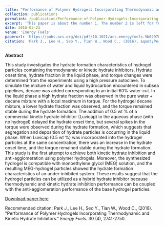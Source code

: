 ```yaml
---
title: "Performance of Polymer Hydrogels Incorporating Thermodynamic and Kinetic Hydrate Inhibitors"
collection: publications
permalink: /publication/Performance-of-Polymer-Hydrogels-Incorporating-Thermodynamic-and-Kinetic-Hydrate-Inhibitors
excerpt: 'This paper is about the number 1. The number 2 is left for future work.'
date: 2016-03-21
venue: 'Energy Fuels'
paperurl: 'https://pubs.acs.org/doi/pdf/10.1021/acs.energyfuels.5b02978'
citation: 'Park J., Lee H., Seo Y., Tian W., Wood C., (2016). &quot;Performance of Polymer Hydrogels Incorporating Thermodynamic and Kinetic Hydrate Inhibitors.&quot; <i>Energy Fuels</i>. 30 (4), 2741-2750.'
---
```


**Abstract**

This study investigates the hydrate formation characteristics of hydrogel particles containing thermodynamic or kinetic hydrate inhibitors. Hydrate onset time, hydrate fraction in the liquid phase, and torque changes were determined from the experiments using a high pressure autoclave. To simulate the mixture of water and liquid hydrocarbon encountered in subsea pipelines, decane was added corresponding to an initial 60% water-cut. In the liquid phase a high hydrate fraction was observed in the pure water + decane mixture with a local maximum in torque. For the hydrogel decane mixture, a lower hydrate fraction was observed, and the torque remained stable during the hydrate formation. The addition of 0.5 wt % of a commercial kinetic hydrate inhibitor (Luvicap) to the aqueous phase (with no hydrogel) delayed the hydrate onset time, but several spikes in the torque were observed during the hydrate formation, which suggests that segregation and deposition of hydrate particles is occurring in the liquid phase. When Luvicap (0.5 wt %) was incorporated into the hydrogel particles at the same concentration, there was an increase in the hydrate onset time, and the torque remained stable during the hydrate formation. This study is the first attempt to achieve both kinetic hydrate inhibition and anti-agglomeration using polymer hydrogels. Moreover, the synthesized hydrogel is compatible with monoethylene glycol (MEG) solution, and the resulting MEG-hydrogel particles showed the hydrate formation characteristics of an under-inhibited system. These results suggest that the hydrogel particles can be utilized as a hybrid hydrate inhibitor because thermodynamic and kinetic hydrate inhibition performance can be coupled with the anti-agglomeration performance of the base hydrogel particles.

[Download paper here](https://pubs.acs.org/doi/pdf/10.1021/acs.energyfuels.5b02978)

Recommended citation: Park J., Lee H., Seo Y., Tian W., Wood C., (2016). &quot;Performance of Polymer Hydrogels Incorporating Thermodynamic and Kinetic Hydrate Inhibitors.&quot; <i>Energy Fuels</i>. 30 (4), 2741-2750.
